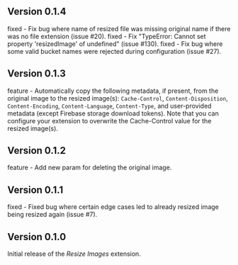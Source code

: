 ## Version 0.1.4

fixed - Fix bug where name of resized file was missing original name if there was no file extension (issue #20).
fixed - Fix "TypeError: Cannot set property 'resizedImage' of undefined" (issue #130).
fixed - Fix bug where some valid bucket names were rejected during configuration (issue #27).

## Version 0.1.3

feature - Automatically copy the following metadata, if present, from the original image to the resized image(s): `Cache-Control`, `Content-Disposition`, `Content-Encoding`, `Content-Language`, `Content-Type`, and user-provided metadata (except Firebase storage download tokens). Note that you can configure your extension to overwrite the Cache-Control value for the resized image(s).

## Version 0.1.2

feature - Add new param for deleting the original image.

## Version 0.1.1

fixed - Fixed bug where certain edge cases led to already resized image being resized again (issue #7).

## Version 0.1.0

Initial release of the _Resize Images_ extension.
